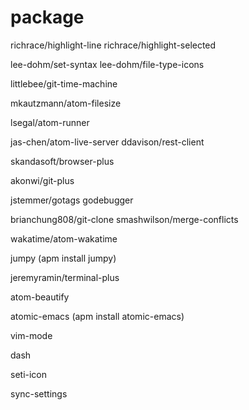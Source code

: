 # package
richrace/highlight-line
richrace/highlight-selected

lee-dohm/set-syntax
lee-dohm/file-type-icons

littlebee/git-time-machine

mkautzmann/atom-filesize

lsegal/atom-runner

jas-chen/atom-live-server
ddavison/rest-client

skandasoft/browser-plus

akonwi/git-plus

jstemmer/gotags
godebugger

brianchung808/git-clone
smashwilson/merge-conflicts

wakatime/atom-wakatime

jumpy (apm install jumpy)

jeremyramin/terminal-plus

atom-beautify

atomic-emacs (apm install atomic-emacs)

vim-mode

dash

seti-icon

sync-settings
